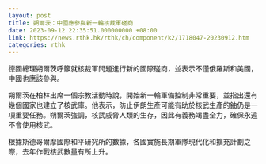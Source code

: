```yaml
---
layout: post
title: 朔爾茨：中國應參與新一輪核裁軍磋商
date: 2023-09-12 22:35:51.000000000 +08:00
link: https://news.rthk.hk/rthk/ch/component/k2/1718047-20230912.htm
categories: rthk
---
```


德國總理朔爾茨呼籲就核裁軍問題進行新的國際磋商，並表示不僅俄羅斯和美國，中國也應該參與。

朔爾茨在柏林出席一個宗教活動時說，開始新一輪軍備控制非常重要，並指出還有幾個國家也建立了核武庫。他表示，防止伊朗生產可能有助於核武生產的鈾仍是一項重要任務。朔爾茨強調，核武威脅人類的生存，因此有義務竭盡全力，確保永遠不會使用核武。

根據斯德哥爾摩國際和平研究所的數據，各國實施長期軍隊現代化和擴充計劃之際，去年作戰核武數量有所上升。
